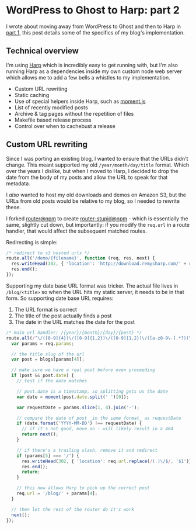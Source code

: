 # WordPress to Ghost to Harp: part 2

I wrote about moving away from WordPress to Ghost and then to Harp in [part 1](/2014/09/18/wordpress-ghost-harp-pt1), this post details some of the specifics of my blog's implementation.

<!--more-->

## Technical overview

I'm using [Harp](http://harpjs.com) which is incredibly easy to get running with, but I'm also running Harp as a dependencies inside my own custom node web server which allows me to add a few bells a whistles to my implementation.

* Custom URL rewriting
* Static caching
* Use of special helpers inside Harp, such as [moment.js](http://momentjs.com)
* List of recently modified posts
* Archive & tag pages without the repetition of files
* Makefile based release process
* Control over when to cachebust a release

## Custom URL rewriting

Since I was porting an existing blog, I wanted to ensure that the URLs didn't change. This meant supported my old `/year/month/day/title` format. Which over the years I dislike, but when I moved to Harp, I decided to drop the date from the body of my posts and allow the URL to speak for that metadata.

I *also* wanted to host my old downloads and demos on Amazon S3, but the URLs from old posts would be relative to my blog, so I needed to rewrite these.

I forked [router@npm](https://www.npmjs.org/package/router) to create [router-stupid@npm](https://www.npmjs.org/package/router-stupid) - which is essentially the same, slightly cut down, but importantly: if you modify the `req.url` in a route handler, that would affect the subsequent matched routes.

Redirecting is simple:

```js
/* redirect to s3 hosted urls */
route.all('/demo/{filename}', function (req, res, next) {
  res.writeHead(302, { 'location': 'http://download.remysharp.com/' + req.params.filename });
  res.end();
});
```

Supporting my date base URL format was tricker. The actual file lives in `/blog/<title>` so when the URL hits my static server, it needs to be in that form. So supporting date base URL requires:

1. The URL format is correct
2. The title of the post actually finds a post
3. The date in the URL matches the date for the post

```js
/* main url handler: /{year}/{month}/{day}/{post} */
route.all(/^\/([0-9]{4})\/([0-9]{1,2})\/([0-9]{1,2})\/([a-z0-9\-].*?)(\/)?$/, function (req, res, next) {
  var params = req.params;

  // the title slug of the url
  var post = blogs[params[4]];

  // make sure we have a real post before even proceeding
  if (post && post.date) {
    // test if the date matches

    // post.date is a timestamp, so splitting gets us the date
    var date = moment(post.date.split(' ')[0]);

    var requestDate = params.slice(1, 4).join('-');

    // compare the date of post _in the same format_ as requestDate
    if (date.format('YYYY-MM-DD') !== requestDate) {
      // if it's not good, move on - will likely result in a 404
      return next();
    }

    // if there's a trailing slash, remove it and redirect
    if (params[5] === '/') {
      res.writeHead(302, { 'location': req.url.replace(/(.)\/$/, '$1')});
      res.end();
      return;
    }

    // this now allows Harp to pick up the correct post
    req.url = '/blog/' + params[4];
  }

  // then let the rest of the router do it's work
  next();
});
```

